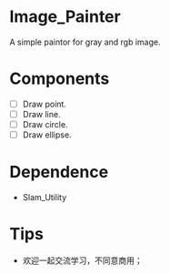 # Image_Painter
A simple paintor for gray and rgb image.

# Components
- [ ] Draw point.
- [ ] Draw line.
- [ ] Draw circle.
- [ ] Draw ellipse.

# Dependence
- Slam_Utility

# Tips
- 欢迎一起交流学习，不同意商用；
